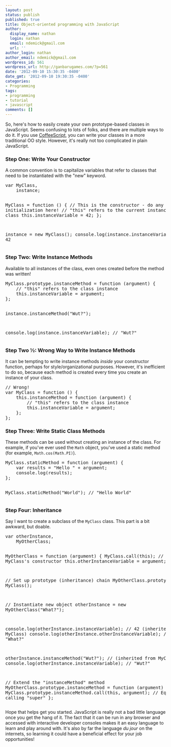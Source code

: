 ```yaml
---
layout: post
status: publish
published: true
title: Object-oriented programming with JavaScript
author:
  display_name: nathan
  login: nathan
  email: ndemick@gmail.com
  url: ''
author_login: nathan
author_email: ndemick@gmail.com
wordpress_id: 561
wordpress_url: http://ganbarugames.com/?p=561
date: '2012-09-10 15:30:35 -0400'
date_gmt: '2012-09-10 19:30:35 -0400'
categories:
- Programming
tags:
- programming
- tutorial
- javascript
comments: []
---
```

<p>So, here's how to easily create your own prototype-based classes in JavaScript. Seems confusing to lots of folks, and there are multiple ways to do it. If you use <a href="http://coffeescript.org/" title="CoffeeScript">CoffeeScript</a>, you can write your classes in a more traditional OO style. However, it's really not too complicated in plain JavaScript. </p>
<h3>Step One: Write Your Constructor</h3>
<p>A common convention is to capitalize variables that refer to classes that need to be instantiated with the "new" keyword. </p>
<pre class="brush:js">
var MyClass,
    instance;

MyClass = function () {
    // This is the constructor - do any initialization here!
    // "this" refers to the current instance of the class
    this.instanceVariable = 42;
};

instance = new MyClass();
console.log(instance.instanceVariable);  // 42
</pre>
<h3>Step Two: Write Instance Methods</h3>
<p>Available to all instances of the class, even ones created before the method was written!</p>
<pre class="brush:js">
MyClass.prototype.instanceMethod = function (argument) {
    // "this" refers to the class instance
    this.instanceVariable = argument;
};

instance.instanceMethod("Wut?");

console.log(instance.instanceVariable);  // "Wut?"
</pre>
<h3>Step Two &frac12;: Wrong Way to Write Instance Methods</h3>
<p>It can be tempting to write instance methods <em>inside</em> your constructor function, perhaps for style/organizational purposes. However, it's inefficient to do so, because each method is created every time you create an instance of your class.</p>
<pre class="brush:js">
// Wrong!
var MyClass = function () {
    this.instanceMethod = function (argument) {
        // "this" refers to the class instance
        this.instanceVariable = argument;
    };
};
</pre>
<h3>Step Three: Write Static Class Methods</h3>
<p>These methods can be used without creating an instance of the class. For example, if you've ever used the <code>Math</code> object, you've used a static method (for example, <code>Math.cos(Math.PI)</code>).</p>
<pre class="brush:js">
MyClass.staticMethod = function (argument) {
    var results = "Hello " + argument;
    console.log(results);
};

MyClass.staticMethod("World");  // "Hello World"
</pre>
<h3>Step Four: Inheritance</h3>
<p>Say I want to create a subclass of the <code>MyClass</code> class. This part is a bit awkward, but doable. </p>
<pre class="brush:js">
var otherInstance,
    MyOtherClass;

MyOtherClass = function (argument) {
    MyClass.call(this);  // Invokes MyClass's constructor
    this.otherInstanceVariable = argument;
};

// Set up prototype (inheritance) chain
MyOtherClass.prototype = new MyClass();

// Instantiate new object
otherInstance = new MyOtherClass("What?");

console.log(otherInstance.instanceVariable);  // 42 (inherited from MyClass)
console.log(otherInstance.otherInstanceVariable);  // "What?"

otherInstance.instanceMethod("Wut?");  // (inherited from MyClass)
console.log(otherInstance.instanceVariable);  // "Wut?"

// Extend the "instanceMethod" method
MyOtherClass.prototype.instanceMethod = function (argument) {
    MyClass.prototype.instanceMethod.call(this, argument);  // Equivalent of calling "super"
};
</pre>
<p>Hope that helps get you started. JavaScript is really not a bad little language once you get the hang of it. The fact that it can be run in any browser and accessed with interactive developer consoles makes it an easy language to learn and play around with. It's also by far the language <em>du jour</em> on the internets, so learning it could have a beneficial effect for your job opportunities!</p>
